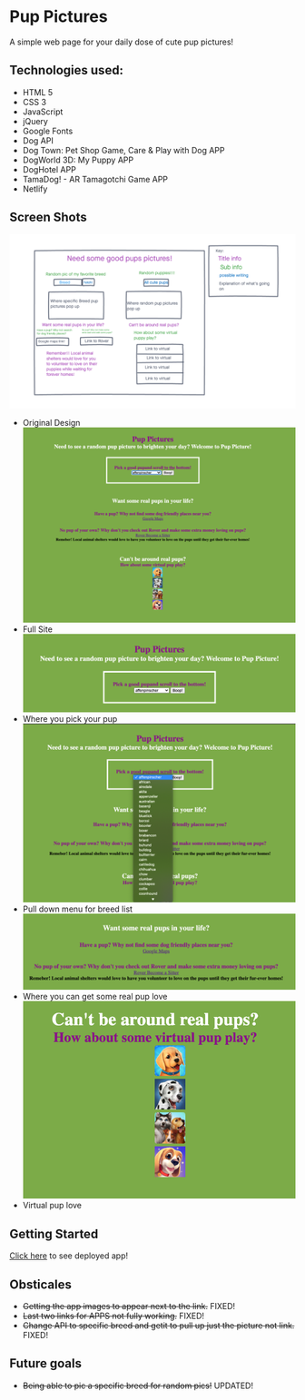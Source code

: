 # Pup Pictures

A simple web page for your daily dose of cute pup pictures! 

## Technologies used:
- HTML 5
- CSS 3
- JavaScript
- jQuery 
- Google Fonts
- Dog API
- Dog Town: Pet Shop Game, Care & Play with Dog APP
- DogWorld 3D: My Puppy APP
- DogHotel APP
- TamaDog! - AR Tamagotchi Game APP
- Netlify

## Screen Shots
![wireframe](./img/Wireframe.png)
- Original Design
![Full](./img/Full.png)
- Full Site
![Pick](./img/Pup-pick.png)
- Where you pick your pup
![List](./img/List.png)
- Pull down menu for breed list
![Real](./img/Real-pup-section.png)
- Where you can get some real pup love
![App](./img/App-section.png)
- Virtual pup love


## Getting Started
[Click here](https://pup-pictures.netlify.app/) to see deployed app!

## Obsticales
- ~~Getting the app images to appear next to the link.~~ FIXED!
- ~~Last two links for APPS not fully working.~~ FIXED!
- ~~Change API to specific breed and getit to pull up just the picture not link.~~ FIXED!

## Future goals
- ~~Being able to pic a specific breed for random pics!~~ UPDATED!
